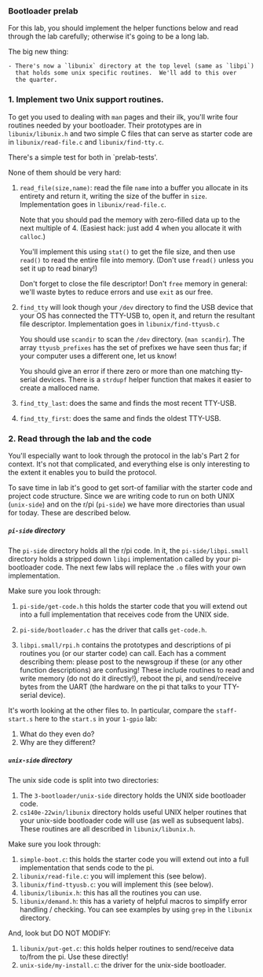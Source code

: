 ### Bootloader prelab

For this lab, you should implement the helper functions below and read
through the lab carefully; otherwise it's going to be a long lab.

The big new thing:

    - There's now a `libunix` directory at the top level (same as `libpi`)
      that holds some unix specific routines.  We'll add to this over
      the quarter.

### 1. Implement two Unix support routines.

To get you used to dealing with `man` pages and their ilk, you'll
write four routines needed by your bootloader.  Their prototypes are in
`libunix/libunix.h` and two simple C files that can serve as starter
code are in `libunix/read-file.c` and `libunix/find-tty.c`.

There's a simple test for both in `prelab-tests'.

None of them should be very hard:

  1. `read_file(size,name)`: read the file `name` into a buffer you
     allocate in its entirety and return it, writing the size of the
     buffer in `size`.  Implementation goes in `libunix/read-file.c`.

     Note that you should pad the memory with zero-filled data up
     to the next multiple of 4.  (Easiest hack: just add 4 when you
     allocate it with `calloc`.)

     You'll implement this using `stat()` to get the file size,
     and then use `read()` to read the entire file into memory.
     (Don't use `fread()` unless you set it up to read binary!)

     Don't forget to close the file descriptor!  Don't `free` memory
     in general: we'll waste bytes to reduce errors and use `exit`
     as our free.

  2. `find_tty` will look though your `/dev` directory to find the
     USB device that your OS has connected the TTY-USB to, open it,
     and return the resultant file descriptor.  Implementation goes in
     `libunix/find-ttyusb.c`

     You should use `scandir` to scan the `/dev` directory.  (`man
     scandir`).  The array `ttyusb_prefixes` has the set of prefixes
     we have seen thus far; if your computer uses a different one,
     let us know!

     You should give an error if there zero or more than one matching
     tty-serial devices.  There is a `strdupf` helper function that makes
     it easier to create a malloced name.

  3. `find_tty_last`: does the same and finds the most recent TTY-USB.
  4.  `find_tty_first`: does the same and finds the oldest TTY-USB.

### 2. Read through the lab and the code

You'll especially want to look through the protocol in the lab's Part
2 for context.  It's not that complicated, and everything else is only
interesting to the extent it enables you to build the protocol.

To save time in lab it's good to get sort-of familiar with the starter
code and project code structure.  Since we are writing code to run on both
UNIX (`unix-side`) and on the r/pi (`pi-side`) we have more directories
than usual for today.  These are described below.

##### `pi-side` directory

The `pi-side` directory holds all the r/pi code.   In it, the
`pi-side/libpi.small` directory holds a stripped down `libpi`
implementation called by your pi-bootloader code.  The next few labs
will replace the `.o` files with your own implementation.

Make sure you look through:

  1. `pi-side/get-code.h` this holds the starter code that you will extend out
       into a full implementation that receives code from the UNIX side.  

  2. `pi-side/bootloader.c` has the driver that calls `get-code.h`.

  3. `libpi.small/rpi.h` contains the prototypes and descriptions of pi routines
      you (or our starter code) can call.  Each has a comment describing them:
      please post to the newsgroup if these (or any other function descriptions)
      are confusing!   These include routines to read and write memory (do not
      do it directly!), reboot the pi, and send/receive bytes from the UART
      (the hardware on the pi that talks to your TTY-serial device).

It's worth looking at the other files to.  In particular, compare the `staff-start.s` 
here to the `start.s` in your `1-gpio` lab:
   1. What do they even do?
   2. Why are they different?

##### `unix-side` directory

The unix side code is split into two directories:
   1. The `3-bootloader/unix-side` directory holds the UNIX side
      bootloader code.  
   2. `cs140e-22win/libunix` directory holds useful UNIX helper
      routines that your unix-side bootloader code will use (as
      well as subsequent labs).  These routines are all described in
      `libunix/libunix.h`.

Make sure you look through:
  1. `simple-boot.c`: this holds the starter code you will extend
     out into a full implementation that sends code to the pi.
  2. `libunix/read-file.c`: you will implement this (see below).
  3. `libunix/find-ttyusb.c`: you will implement this (see below).
  4. `libunix/libunix.h`: this has all the routines you can use.
  5. `libunix/demand.h`: this has a variety of helpful macros to simplify
     error handling / checking.  You can see examples by using `grep` in
     the `libunix` directory.

And, look but DO NOT MODIFY:
  1. `libunix/put-get.c`: this holds helper routines to send/receive data
     to/from the pi.   Use these directly!
  2. `unix-side/my-install.c`: the driver for the unix-side bootloader.
